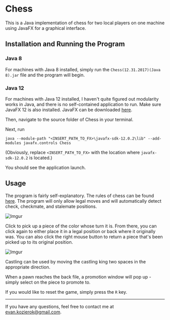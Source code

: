 # Chess

This is a Java implementation of chess for two local players on one machine using JavaFX for a graphical interface.

## Installation and Running the Program

### Java 8

For machines with Java 8 installed, simply run the `Chess(12.31.2017)(Java 8).jar` file and the program will begin.

### Java 12

For machines with Java 12 installed, I haven't quite figured out modularity works in Java, and there is no self-contained application to run. 
Make sure JavaFX 12 is also installed. JavaFX can be downloaded [here](https://openjfx.io/).

Then, navigate to the source folder of Chess in your terminal.

Next, run
```
java --module-path "<INSERT_PATH_TO_FX>\javafx-sdk-12.0.2\lib" --add-modules javafx.controls Chess
```
(Obviously, replace `<INSERT_PATH_TO_FX>` with the location where `javafx-sdk-12.0.2` is located.)

You should see the application launch.

## Usage

The program is fairly self-explanatory. The rules of chess can be found [here](http://www.chesscoachonline.com/chess-articles/chess-rules). The program will only allow legal moves and will automatically detect check, checkmate, and stalemate positions.

![Imgur](https://i.imgur.com/f0fs0gV.png "What you see at the start of the program")

Click to pick up a piece of the color whose turn it is. From there, you can click again to either place it in a legal position or back where it originally was. You can also click the right mouse button to return a piece that's been picked up to its original position.

![Imgur](https://i.imgur.com/rWZnhQp.png "A game in action")

Castling can be used by moving the castling king two spaces in the appropriate direction.

When a pawn reaches the back file, a promotion window will pop up - simply select on the piece to promote to.

If you would like to reset the game, simply press the `R` key.

---

If you have any questions, feel free to contact me at evan.kozierok@gmail.com.
